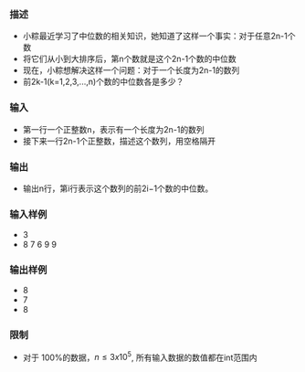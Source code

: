 ### 描述

- 小粽最近学习了中位数的相关知识，她知道了这样一个事实：对于任意2n-1个数
- 将它们从小到大排序后，第n个数就是这个2n-1个数的中位数
- 现在，小粽想解决这样一个问题：对于一个长度为2n-1的数列
- 前2k-1(k=1,2,3,...,n)个数的中位数各是多少？

### 输入

- 第一行一个正整数n，表示有一个长度为2n-1的数列
- 接下来一行2n-1个正整数，描述这个数列，用空格隔开

### 输出

- 输出n行，第i行表示这个数列的前2i−1个数的中位数。

### 输入样例

- 3
- 8 7 6 9 9

### 输出样例

- 8
- 7
- 8

### 限制

- 对于 100%的数据，$n \leq 3 x 10^5$, 所有输入数据的数值都在int范围内
